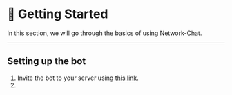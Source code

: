# 🤗 Getting Started

In this section, we will go through the basics of using Network-Chat.

-----

## Setting up the bot

1. Invite the bot to your server using [this link](https://discord.com/api/oauth2/authorize?client_id=852956558261803264&permissions=8&scope=bot).
2. 